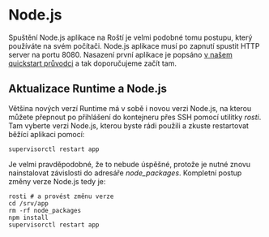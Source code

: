 # Node.js

Spuštění Node.js aplikace na Roští je velmi podobné tomu postupu, který používáte na svém počítači. Node.js aplikace musí po zapnutí spustit HTTP server na portu 8080. Nasazení první aplikace je popsáno [v našem quickstart průvodci](../quickstart/first_deployment.md) a tak doporučujeme začít tam.

## Aktualizace Runtime a Node.js

Většina nových verzí Runtime má v sobě i novou verzi Node.js, na kterou můžete přepnout po přihlášení do kontejneru přes SSH pomocí utilitky *rosti*. Tam vyberte verzi Node.js, kterou byste rádi použili a zkuste restartovat běžící aplikaci pomocí:

    supervisorctl restart app

Je velmi pravděpodobné, že to nebude úspěšné, protože je nutné znovu nainstalovat závislosti do adresáře *node_packages*. Kompletní postup změny verze Node.js tedy je:

```shell
rosti # a provést změnu verze
cd /srv/app
rm -rf node_packages
npm install
supervisorctl restart app
```
